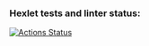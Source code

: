 ### Hexlet tests and linter status:
[![Actions Status](https://github.com/boriskantorovich/frontend-project-lvl1/workflows/hexlet-check/badge.svg)](https://github.com/boriskantorovich/frontend-project-lvl1/actions)